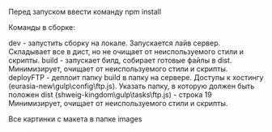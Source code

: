 Перед запуском ввести команду npm install 

Команды в сборке: 

dev - запустить сборку на локале. Запускается лайв сервер. Складывает все в дист, но не очищает от неиспользуемого стили и скрипты.
build - запускает билд, собирает готовые файлы в dist. Минимизирует, очищает от неиспользуемого стили и скрипты.
deployFTP - деплоит папку build в папку на сервере. Доступы к хостингу (eurasia-new\gulp\config\ftp.js). Указать папку, в которую должен быть положен dist (shweig-kingdom\gulp\tasks\ftp.js) - строка 19
Минимизирует, очищает от неиспользуемого стили и скрипты.

Все картинки с макета в папке images
